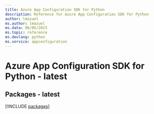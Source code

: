 ```yaml
---
title: Azure App Configuration SDK for Python
description: Reference for Azure App Configuration SDK for Python
author: lmazuel
ms.author: lmazuel
ms.data: 06/05/2023
ms.topic: reference
ms.devlang: python
ms.service: appconfiguration
---
```

# Azure App Configuration SDK for Python - latest
## Packages - latest
[!INCLUDE [packages](app-configuration-index.md)]